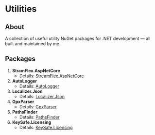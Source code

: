 # Utilities

## About
A collection of useful utility NuGet packages for .NET development — all built and maintained by me.

## Packages
1. **StramFlex.AspNetCore**  
   - Details: [StreamFlex.AspNetCore](https://github.com/joe97z/StreamFlex.AspNetCore)
2. **AutoLogger**  
   - Details: [AutoLogger](https://github.com/joe97z/Autologger)
3. **Localizer.Json**  
   - Details: [Localizer.Json](https://github.com/joe97z/Localizer.Json)
4. **GpxParser**  
   - Details: [GpxParser](https://github.com/joe97z/GpxParser)
5. **PathsFinder**  
   - Details: [PathsFinder](https://github.com/joe97z/PathsFinder)
6. **KeySafe.Licensing**  
   - Details: [KeySafe.Licensing](https://github.com/joe97z/KeySafe.Licensing)
